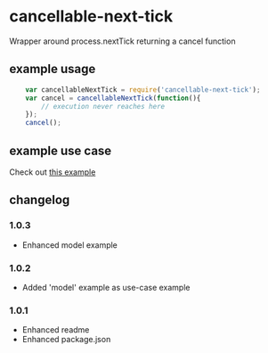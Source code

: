 # cancellable-next-tick
Wrapper around process.nextTick returning a cancel function

## example usage
```js
    var cancellableNextTick = require('cancellable-next-tick');
    var cancel = cancellableNextTick(function(){
        // execution never reaches here
    });
    cancel();
```

## example use case
Check out [this example](https://github.com/zenflow/cancellable-next-tick/tree/master/examples/model)

## changelog

### 1.0.3
* Enhanced model example

### 1.0.2
* Added 'model' example as use-case example

### 1.0.1
* Enhanced readme
* Enhanced package.json